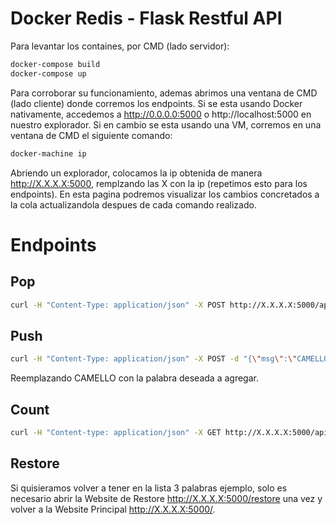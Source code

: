 # Docker Redis - Flask Restful API

Para levantar los containes, por CMD (lado servidor):

```sh
docker-compose build
docker-compose up
```

Para corroborar su funcionamiento, ademas abrimos una ventana de CMD (lado cliente) donde corremos los endpoints.
Si se esta usando Docker nativamente, accedemos a http://0.0.0.0:5000 o http://localhost:5000 en nuestro explorador.
Si en cambio se esta usando una VM, corremos en una ventana de CMD el siguiente comando:
```sh
docker-machine ip
```
Abriendo un explorador, colocamos la ip obtenida de manera http://X.X.X.X:5000, remplzando las X con la ip (repetimos esto para los endpoints).
En esta pagina podremos visualizar los cambios concretados a la cola actualizandola despues de cada comando realizado.

# Endpoints

## Pop
```sh
curl -H "Content-Type: application/json" -X POST http://X.X.X.X:5000/api/queue/pop
```

## Push
```sh
curl -H "Content-Type: application/json" -X POST -d "{\"msg\":\"CAMELLO\"}" http://X.X.X.X:5000/api/queue/push
```
Reemplazando CAMELLO con la palabra deseada a agregar.

## Count

```sh
curl -H "Content-type: application/json" -X GET http://X.X.X.X:5000/api/queue/count
```

## Restore

Si quisieramos volver a tener en la lista 3 palabras ejemplo, solo es necesario abrir la Website de Restore http://X.X.X.X:5000/restore una vez y volver a la Website Principal http://X.X.X.X:5000/.

